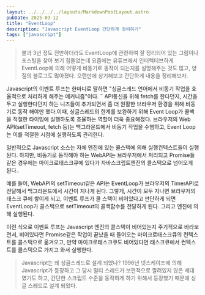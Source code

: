 ```yaml
---
layout: ../../../../layouts/MarkdownPostLayout.astro
pubDate: 2025-03-12
title: "EventLoop"
description: "Javascript EventLoop 간단하게 정리하기"
tags: ["javascript"]
---
```


> 불과 3년 정도 전만하더라도 EventLoop에 관련하여 잘 정리되어 있는 그림이나 포스팅을 찾아 보기 힘들었는데 요즘에는 유튜브에서 인터렉티브하게 EventLoop에 의해 어떻게 비동기로 동작이 되는지를 설명해주는 것도 많고, 양질의 블로그도 많아졌다. 오랜만에 상기해보고 간단하게 내용을 정리해보자.

Javascript의 이벤트 루프는 한마디로 말하면 "싱글스레드 언어에서 비동기 작업을 효율적으로 처리하게 해주는 메커니즘"이다.
˝
API통신을 위해 fetch를 한다던지, 시간을 두고 실행한다던지 하는 니즈들이 추가되면서 좀 더 원활한 브라우저 환경을 위해 비동기로 동작 해야만 했다.이때, 싱글스레드의 한계를 보완하기 위해 Event Loop가 콜백을 적절한 타이밍에 실행하도록 조율하는 역할이 더욱 중요해졌다.
브라우저의 Web API(setTimeout, fetch 등)는 백그라운드에서 비동기 작업을 수행하고, Event Loop는 이를 적절한 시점에 실행하도록 관리한다.

일반적으로 Javascript 소스는 자체 엔진에 있는 콜스택에 의해 실행컨텍스트들이 실행된다. 하지만, 비동기로 동작해야 하는 WebAPI는 브라우저에서 처리되고 Promise들 같은 경우에는 마이크로태스크큐에 있다가 자바스크립트엔진의 콜스택으로 넘어오게 된다.. 

예를 들어, WebAPI의 setTimeout같은 API는 EventLoop가 브라우저의 TimerAPI로 전달해서 백그라운드에서 시간이 지나게 된다. 그렇게, 시간이 모두 지나면 브라우저의 태스크 큐에 쌓이게 되고, 이벤트 루프가 콜 스택이 비어있다고 판단하게 되면 EventLoop가 콜스택으로 setTimeout의 콜백함수를 전달하게 된다. 그리고 엔진에 의해 실행된다.

이런 식으로 이벤트 루프는 Javascript 엔진의 콜스택이 비어있는지 주기적으로 바라보면서, 비어있다면 Promise같은 작업이 끝났을 때 들어오는 마이크로태스크큐의 컨텍스트를 콜스택으로 옮겨오고, 만약 마이크로태스크큐도 비어있다면 태스크큐에서 컨텍스트를 콜스택으로 가지고 와서 실행한다.

> Javascript는 왜 싱글스레드로 설계 되었나?
1996년 넷스케이프에 의해 Javascript가 등장하고 그 당시 멀티 스레드가 보편적으로 깔려있지 않은 세대였기도 하고, 간단한 스크립트 수준을 동작하게 하기 위해서 등장했기 때문에 싱글 스레드로 설계 되었다.

